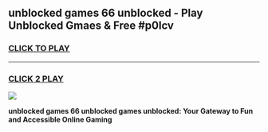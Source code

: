 
## unblocked games 66 unblocked - Play Unblocked Gmaes & Free #p0lcv
<h3>
<a href="https://news.freeplayer.one?title=unblocked_games_66_unblocked&ref=03M">CLICK TO PLAY</a></h3>
<hr>

<h3>
<a href="https://news.freeplayer.one?title=unblocked_games_66_unblocked&ref=03M">CLICK 2 PLAY</a>
  
</h3>

<a href="https://news.freeplayer.one?title=unblocked_games_66_unblocked&ref=03M"><img src="https://clearcache.store/games.png"></a>


**unblocked games 66 unblocked games unblocked: Your Gateway to Fun and Accessible Online Gaming**
